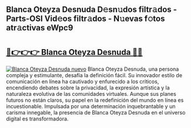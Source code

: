 ## Blanca Oteyza Desnuda D𝚎sn𝚞dos filtr𝚊dos - Parts-OSI Vid𝚎os filtr𝚊dos - N𝚞evas f𝚘tos atr𝚊ctivas eWpc9

# <h2><a href="http://mbcpkp.tromn.icu/?c=Blanca+Oteyza+Desnuda">🔗👉👉👉 Blanca Oteyza Desnuda 🔗🔗</a></h2>

[![Blanca Oteyza Desnuda nuevo](https://i.imgur.com/pEAQMta.gif)](http://mbcpkp.tromn.icu/?c=Blanca+Oteyza+Desnuda)
Blanca Oteyza Desnuda, una persona compleja y estimulante, desafía la definición fácil. Su innovador estilo de comunicación en línea ha cautivado y enfurecido a los críticos, encendiendo debates sobre la privacidad, la expresión artística y la naturaleza evolutiva de las comunidades virtuales. Aunque sus planes futuros no están claros, su papel en la redefinición del mundo en línea es incuestionable. Impulsada por una determinación inquebrantable y un carisma innegable, la presencia de Blanca Oteyza Desnuda en el universo digital es transformadora.
